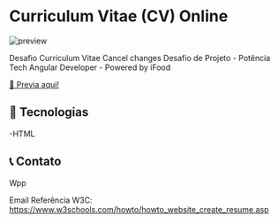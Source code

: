 # Curriculum Vitae (CV) Online

![preview](https://user-images.githubusercontent.com/65440846/236571103-da8bd6c3-916c-45a9-ba7d-4f1faede7947.png)

Desafio Curriculum Vitae
Cancel changes
Desafio de Projeto - Potência Tech Angular Developer - Powered by iFood 

[🔗 Previa aqui!](https://coach-wiki.github.io/cv/)



## 🔧 Tecnologias

-HTML

## 📞 Contato

Wpp 

Email
Referência W3C: https://www.w3schools.com/howto/howto_website_create_resume.asp
